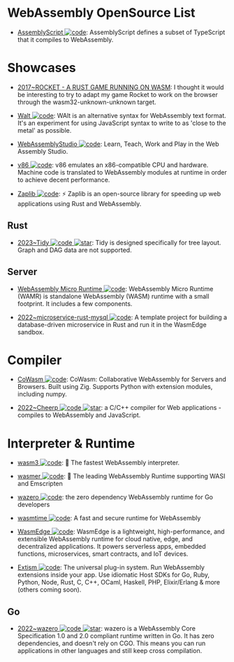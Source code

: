 # WebAssembly OpenSource List

- [AssemblyScript ![code](https://ng-tech.icu/assets/code.svg)](https://github.com/AssemblyScript/prototype): AssemblyScript defines a subset of TypeScript that it compiles to WebAssembly.

# Showcases

- [2017~ROCKET - A RUST GAME RUNNING ON WASM](https://parg.co/UZJ): I thought it would be interesting to try to adapt my game Rocket to work on the browser through the wasm32-unknown-unknown target.

- [Walt ![code](https://ng-tech.icu/assets/code.svg)](https://github.com/ballercat/walt): WAlt is an alternative syntax for WebAssembly text format. It's an experiment for using JavaScript syntax to write to as 'close to the metal' as possible.

- [WebAssemblyStudio ![code](https://ng-tech.icu/assets/code.svg)](https://github.com/wasdk/WebAssemblyStudio): Learn, Teach, Work and Play in the Web Assembly Studio.

- [v86 ![code](https://ng-tech.icu/assets/code.svg)](https://github.com/copy/v86): v86 emulates an x86-compatible CPU and hardware. Machine code is translated to WebAssembly modules at runtime in order to achieve decent performance.

- [Zaplib ![code](https://ng-tech.icu/assets/code.svg)](https://github.com/Zaplib): ⚡ Zaplib is an open-source library for speeding up web applications using Rust and WebAssembly.

## Rust

- [2023~Tidy ![code](https://ng-tech.icu/assets/code.svg) ![star](https://img.shields.io/github/stars/zxch3n/tidy)](https://github.com/zxch3n/tidy): Tidy is designed specifically for tree layout. Graph and DAG data are not supported.

## Server

- [WebAssembly Micro Runtime ![code](https://ng-tech.icu/assets/code.svg)](https://github.com/intel/wasm-micro-runtime): WebAssembly Micro Runtime (WAMR) is standalone WebAssembly (WASM) runtime with a small footprint. It includes a few components.

- [2022~microservice-rust-mysql ![code](https://ng-tech.icu/assets/code.svg)](https://github.com/second-state/microservice-rust-mysql): A template project for building a database-driven microservice in Rust and run it in the WasmEdge sandbox.

# Compiler

- [CoWasm ![code](https://ng-tech.icu/assets/code.svg)](https://github.com/sagemathinc/cowasm): CoWasm: Collaborative WebAssembly for Servers and Browsers. Built using Zig. Supports Python with extension modules, including numpy.

- [2022~Cheerp ![code](https://ng-tech.icu/assets/code.svg) ![star](https://img.shields.io/github/stars/leaningtech/cheerp-meta)](https://github.com/leaningtech/cheerp-meta): a C/C++ compiler for Web applications - compiles to WebAssembly and JavaScript.

# Interpreter & Runtime

- [wasm3 ![code](https://ng-tech.icu/assets/code.svg)](https://github.com/wasm3/wasm3): 🚀 The fastest WebAssembly interpreter.

- [wasmer ![code](https://ng-tech.icu/assets/code.svg)](https://github.com/wasmerio/wasmer): 🚀 The leading WebAssembly Runtime supporting WASI and Emscripten

- [wazero ![code](https://ng-tech.icu/assets/code.svg)](https://github.com/tetratelabs/wazero): the zero dependency WebAssembly runtime for Go developers

- [wasmtime ![code](https://ng-tech.icu/assets/code.svg)](https://github.com/bytecodealliance/wasmtime): A fast and secure runtime for WebAssembly

- [WasmEdge ![code](https://ng-tech.icu/assets/code.svg)](https://github.com/WasmEdge/WasmEdge): WasmEdge is a lightweight, high-performance, and extensible WebAssembly runtime for cloud native, edge, and decentralized applications. It powers serverless apps, embedded functions, microservices, smart contracts, and IoT devices.

- [Extism ![code](https://ng-tech.icu/assets/code.svg)](https://github.com/extism/extism): The universal plug-in system. Run WebAssembly extensions inside your app. Use idiomatic Host SDKs for Go, Ruby, Python, Node, Rust, C, C++, OCaml, Haskell, PHP, Elixir/Erlang & more (others coming soon).

## Go

- [2022~wazero ![code](https://ng-tech.icu/assets/code.svg) ![star](https://img.shields.io/github/stars/tetratelabs/wazero)](https://github.com/tetratelabs/wazero): wazero is a WebAssembly Core Specification 1.0 and 2.0 compliant runtime written in Go. It has zero dependencies, and doesn't rely on CGO. This means you can run applications in other languages and still keep cross compilation.
